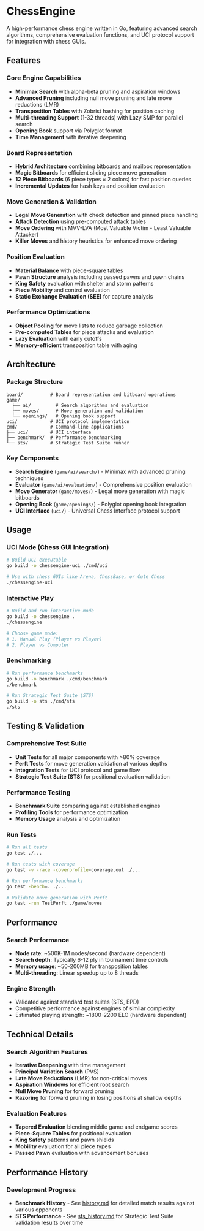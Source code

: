 # ChessEngine

A high-performance chess engine written in Go, featuring advanced search algorithms, comprehensive evaluation functions, and UCI protocol support for integration with chess GUIs.

## Features

### Core Engine Capabilities
- **Minimax Search** with alpha-beta pruning and aspiration windows
- **Advanced Pruning** including null move pruning and late move reductions (LMR)
- **Transposition Tables** with Zobrist hashing for position caching
- **Multi-threading Support** (1-32 threads) with Lazy SMP for parallel search
- **Opening Book** support via Polyglot format
- **Time Management** with iterative deepening

### Board Representation
- **Hybrid Architecture** combining bitboards and mailbox representation
- **Magic Bitboards** for efficient sliding piece move generation
- **12 Piece Bitboards** (6 piece types × 2 colors) for fast position queries
- **Incremental Updates** for hash keys and position evaluation

### Move Generation & Validation
- **Legal Move Generation** with check detection and pinned piece handling
- **Attack Detection** using pre-computed attack tables
- **Move Ordering** with MVV-LVA (Most Valuable Victim - Least Valuable Attacker)
- **Killer Moves** and history heuristics for enhanced move ordering

### Position Evaluation
- **Material Balance** with piece-square tables
- **Pawn Structure** analysis including passed pawns and pawn chains
- **King Safety** evaluation with shelter and storm patterns
- **Piece Mobility** and control evaluation
- **Static Exchange Evaluation (SEE)** for capture analysis

### Performance Optimizations
- **Object Pooling** for move lists to reduce garbage collection
- **Pre-computed Tables** for piece attacks and evaluation
- **Lazy Evaluation** with early cutoffs
- **Memory-efficient** transposition table with aging

## Architecture

### Package Structure
```
board/          # Board representation and bitboard operations
game/
  ├── ai/         # Search algorithms and evaluation
  ├── moves/      # Move generation and validation
  └── openings/   # Opening book support
uci/            # UCI protocol implementation
cmd/            # Command-line applications
├── uci/        # UCI interface
├── benchmark/  # Performance benchmarking
└── sts/        # Strategic Test Suite runner
```

### Key Components
- **Search Engine** (`game/ai/search/`) - Minimax with advanced pruning techniques
- **Evaluator** (`game/ai/evaluation/`) - Comprehensive position evaluation
- **Move Generator** (`game/moves/`) - Legal move generation with magic bitboards
- **Opening Book** (`game/openings/`) - Polyglot opening book integration
- **UCI Interface** (`uci/`) - Universal Chess Interface protocol support

## Usage

### UCI Mode (Chess GUI Integration)
```bash
# Build UCI executable
go build -o chessengine-uci ./cmd/uci

# Use with chess GUIs like Arena, ChessBase, or Cute Chess
./chessengine-uci
```

### Interactive Play
```bash
# Build and run interactive mode
go build -o chessengine .
./chessengine

# Choose game mode:
# 1. Manual Play (Player vs Player)
# 2. Player vs Computer
```

### Benchmarking
```bash
# Run performance benchmarks
go build -o benchmark ./cmd/benchmark
./benchmark

# Run Strategic Test Suite (STS)
go build -o sts ./cmd/sts
./sts
```

## Testing & Validation

### Comprehensive Test Suite
- **Unit Tests** for all major components with >80% coverage
- **Perft Tests** for move generation validation at various depths
- **Integration Tests** for UCI protocol and game flow
- **Strategic Test Suite (STS)** for positional evaluation validation

### Performance Testing
- **Benchmark Suite** comparing against established engines
- **Profiling Tools** for performance optimization
- **Memory Usage** analysis and optimization

### Run Tests
```bash
# Run all tests
go test ./...

# Run tests with coverage
go test -v -race -coverprofile=coverage.out ./...

# Run performance benchmarks
go test -bench=. ./...

# Validate move generation with Perft
go test -run TestPerft ./game/moves
```

## Performance

### Search Performance
- **Node rate**: ~500K-1M nodes/second (hardware dependent)
- **Search depth**: Typically 6-12 ply in tournament time controls
- **Memory usage**: ~50-200MB for transposition tables
- **Multi-threading**: Linear speedup up to 8 threads

### Engine Strength
- Validated against standard test suites (STS, EPD)
- Competitive performance against engines of similar complexity
- Estimated playing strength: ~1800-2200 ELO (hardware dependent)

## Technical Details

### Search Algorithm Features
- **Iterative Deepening** with time management
- **Principal Variation Search** (PVS)
- **Late Move Reductions** (LMR) for non-critical moves
- **Aspiration Windows** for efficient root search
- **Null Move Pruning** for forward pruning
- **Razoring** for forward pruning in losing positions at shallow depths

### Evaluation Features
- **Tapered Evaluation** blending middle game and endgame scores
- **Piece-Square Tables** for positional evaluation
- **King Safety** patterns and pawn shields
- **Mobility** evaluation for all piece types
- **Passed Pawn** evaluation with advancement bonuses

## Performance History

### Development Progress
- **Benchmark History** - See [history.md](history.md) for detailed match results against various opponents
- **STS Performance** - See [sts_history.md](sts_history.md) for Strategic Test Suite validation results over time
